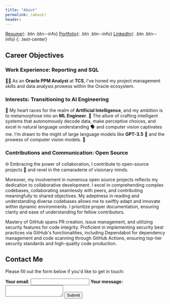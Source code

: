 ```yaml
---
title: "About"
permalink: /about/
header:
---
```


<link rel="stylesheet" href="/custom.css">


[Resume](https://sqali.github.io/cv/){: .btn .btn--info} [Portfolio](https://sqali.github.io/portfolio/){: .btn .btn--info} [LinkedIn](https://www.linkedin.com/in/sayed-qaiser-ali-916b181ab/){: .btn .btn--info}
{: .text-center}

## Career Objectives
### Work Experience: Reporting and SQL
👨‍💼 As an **Oracle PPM Analyst** at **TCS**, I've honed my project management skills and data analysis prowess within the Oracle ecosystem.

### Interests: Transitioning to AI Engineering
🚀 My heart races for the realm of **Artificial Intelligence**, and my ambition is to metamorphose into an **ML Engineer**. 🤖 The allure of crafting intelligent systems that autonomously decode data, make perceptive choices, and excel in natural language understanding 🗣️ and computer vision captivates me. I'm drawn to the might of large language models like **GPT-3.5** 🧠 and the prowess of computer vision models. 📸


### Contributions and Communication: Open Source
🌐 Embracing the power of collaboration, I contribute to open-source projects 🤝 and revel in the camaraderie of visionary minds.

Moreover, my involvement in numerous open source projects reflects my dedication to collaborative development. I excel in comprehending complex codebases, collaborating seamlessly with peers, and contributing meaningfully to shared objectives. My adeptness in reading and understanding diverse codebases allows me to swiftly adapt and innovate within dynamic environments. I prioritize proper documentation, ensuring clarity and ease of understanding for fellow contributors.

Mastery of GitHub spans PR creation, issue management, and utilizing security features for code integrity. Proficient in implementing security best practices via GitHub's functionalities, including Dependabot for dependency management and code scanning through GitHub Actions, ensuring top-tier security standards and high-quality code production.

<!-- modify this form HTML and place wherever you want your form -->
## Contact Me

Please fill out the form below if you'd like to get in touch:
<form
  class="custom-form"
  action="https://formspree.io/f/xvojvnpz"
  method="POST"
>
  <label>
    <b>Your email</b>:
    <input type="email" name="email">
  </label>
  <label>
    <b>Your message:</b>
    <textarea name="message"></textarea>
  </label>
  <!-- your other form fields go here -->
  <button type="submit">Submit</button>
</form>

<!--[View My Portfolio](https://sqali.github.io/portfolio/){: .btn .btn--info}
{: .text-center}-->
<!--
I love to read AI blogs, watch YouTube tutorials and listen to AI podcasts. I am learning so much from the AI community, where knowledge is shared to challenge the boundary of computer intelligence.

[Read My Blog Posts](https://sqali.github.io/posts/){: .btn .btn--info}
{: .text-center}
-->